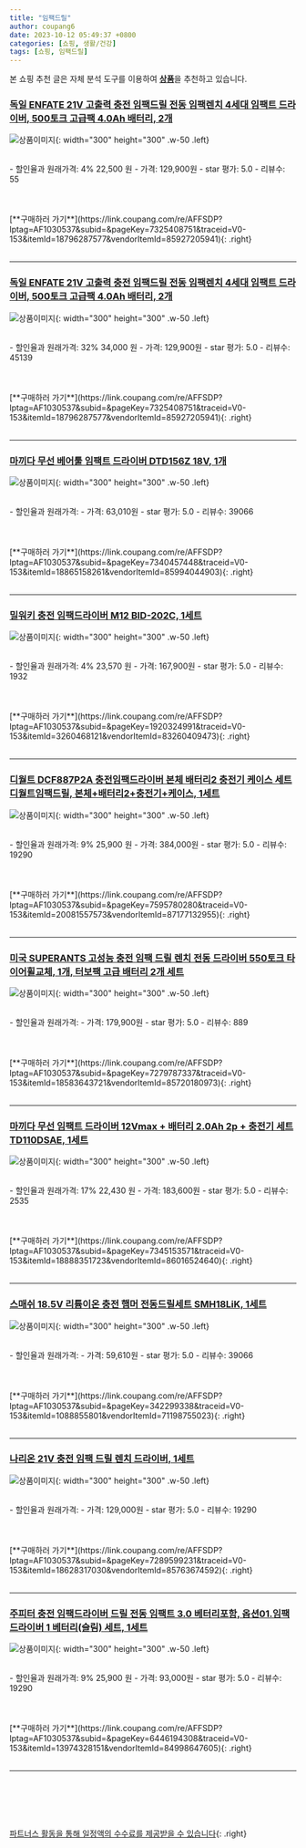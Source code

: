 ```yaml
---
title: "임팩드릴"
author: coupang6
date: 2023-10-12 05:49:37 +0800
categories: [쇼핑, 생활/건강]
tags: [쇼핑, 임팩드릴]
---
```


본 쇼핑 추천 글은 자체 분석 도구를 이용하여 [**상품**](https://link.coupang.com/a/bao1ui)을 추천하고 있습니다.

### [독일 ENFATE 21V 고출력 충전 임팩드릴 전동 임팩렌치 4세대 임팩트 드라이버, 500토크 고급팩 4.0Ah 배터리, 2개](https://link.coupang.com/re/AFFSDP?lptag=AF1030537&subid=&pageKey=7325408751&traceid=V0-153&itemId=18796287577&vendorItemId=85927205941)

![상품이미지](https://thumbnail8.coupangcdn.com/thumbnails/remote/230x230ex/image/vendor_inventory/0b8c/af93911ac0a96d3ac7ee3006a6d5fa3419633e99c4195c6afeefa903dfe5.png){: width="300" height="300" .w-50 .left}


<br>
- 할인율과 원래가격: 4%  22,500   원
- 가격: 129,900원
- star 평가: 5.0
- 리뷰수: 55
<br>
<br>
<br>
<br>
[**구매하러 가기**](https://link.coupang.com/re/AFFSDP?lptag=AF1030537&subid=&pageKey=7325408751&traceid=V0-153&itemId=18796287577&vendorItemId=85927205941){: .right}
<br>
<br>

---

### [독일 ENFATE 21V 고출력 충전 임팩드릴 전동 임팩렌치 4세대 임팩트 드라이버, 500토크 고급팩 4.0Ah 배터리, 2개](https://link.coupang.com/re/AFFSDP?lptag=AF1030537&subid=&pageKey=7325408751&traceid=V0-153&itemId=18796287577&vendorItemId=85927205941)

![상품이미지](https://thumbnail8.coupangcdn.com/thumbnails/remote/230x230ex/image/vendor_inventory/0b8c/af93911ac0a96d3ac7ee3006a6d5fa3419633e99c4195c6afeefa903dfe5.png){: width="300" height="300" .w-50 .left}


<br>
- 할인율과 원래가격: 32%  34,000   원
- 가격: 129,900원
- star 평가: 5.0
- 리뷰수: 45139
<br>
<br>
<br>
<br>
[**구매하러 가기**](https://link.coupang.com/re/AFFSDP?lptag=AF1030537&subid=&pageKey=7325408751&traceid=V0-153&itemId=18796287577&vendorItemId=85927205941){: .right}
<br>
<br>

---

### [마끼다 무선 베어툴 임팩트 드라이버 DTD156Z 18V, 1개](https://link.coupang.com/re/AFFSDP?lptag=AF1030537&subid=&pageKey=7340457448&traceid=V0-153&itemId=18865158261&vendorItemId=85994044903)

![상품이미지](https://thumbnail6.coupangcdn.com/thumbnails/remote/230x230ex/image/retail/images/3887486185011762-8356851c-b5ef-4f6b-8d07-901f7ee2a34b.png){: width="300" height="300" .w-50 .left}


<br>
- 할인율과 원래가격: 
- 가격: 63,010원
- star 평가: 5.0
- 리뷰수: 39066
<br>
<br>
<br>
<br>
[**구매하러 가기**](https://link.coupang.com/re/AFFSDP?lptag=AF1030537&subid=&pageKey=7340457448&traceid=V0-153&itemId=18865158261&vendorItemId=85994044903){: .right}
<br>
<br>

---

### [밀워키 충전 임팩드라이버 M12 BID-202C, 1세트](https://link.coupang.com/re/AFFSDP?lptag=AF1030537&subid=&pageKey=1920324991&traceid=V0-153&itemId=3260468121&vendorItemId=83260409473)

![상품이미지](https://thumbnail9.coupangcdn.com/thumbnails/remote/230x230ex/image/vendor_inventory/4d35/9f2e9ea073950e9cc9dbe78a688074381de59a4fcf3a5c484bea83a05c03.jpg){: width="300" height="300" .w-50 .left}


<br>
- 할인율과 원래가격: 4%  23,570   원
- 가격: 167,900원
- star 평가: 5.0
- 리뷰수: 1932
<br>
<br>
<br>
<br>
[**구매하러 가기**](https://link.coupang.com/re/AFFSDP?lptag=AF1030537&subid=&pageKey=1920324991&traceid=V0-153&itemId=3260468121&vendorItemId=83260409473){: .right}
<br>
<br>

---

### [디월트 DCF887P2A 충전임팩드라이버 본체 배터리2 충전기 케이스 세트 디월트임팩드릴, 본체+배터리2+충전기+케이스, 1세트](https://link.coupang.com/re/AFFSDP?lptag=AF1030537&subid=&pageKey=7595780280&traceid=V0-153&itemId=20081557573&vendorItemId=87177132955)

![상품이미지](https://thumbnail10.coupangcdn.com/thumbnails/remote/230x230ex/image/vendor_inventory/e6d9/c8d063971c9591c01e4fc46180fc699d0b634bf88a30efbacc4a3c2b1025.png){: width="300" height="300" .w-50 .left}


<br>
- 할인율과 원래가격: 9%  25,900   원
- 가격: 384,000원
- star 평가: 5.0
- 리뷰수: 19290
<br>
<br>
<br>
<br>
[**구매하러 가기**](https://link.coupang.com/re/AFFSDP?lptag=AF1030537&subid=&pageKey=7595780280&traceid=V0-153&itemId=20081557573&vendorItemId=87177132955){: .right}
<br>
<br>

---

### [미국 SUPERANTS 고성능 충전 임팩 드릴 렌치 전동 드라이버 550토크 타이어휠교체, 1개, 터보팩 고급 배터리 2개 세트](https://link.coupang.com/re/AFFSDP?lptag=AF1030537&subid=&pageKey=7279787337&traceid=V0-153&itemId=18583643721&vendorItemId=85720180973)

![상품이미지](https://thumbnail9.coupangcdn.com/thumbnails/remote/230x230ex/image/vendor_inventory/8080/dfd11dcf3cab114c5f3badbc1279cdf11c56452f10a6fb6230d6aa24ead8.jpg){: width="300" height="300" .w-50 .left}


<br>
- 할인율과 원래가격: 
- 가격: 179,900원
- star 평가: 5.0
- 리뷰수: 889
<br>
<br>
<br>
<br>
[**구매하러 가기**](https://link.coupang.com/re/AFFSDP?lptag=AF1030537&subid=&pageKey=7279787337&traceid=V0-153&itemId=18583643721&vendorItemId=85720180973){: .right}
<br>
<br>

---

### [마끼다 무선 임팩트 드라이버 12Vmax + 배터리 2.0Ah 2p + 충전기 세트 TD110DSAE, 1세트](https://link.coupang.com/re/AFFSDP?lptag=AF1030537&subid=&pageKey=7345153571&traceid=V0-153&itemId=18888351723&vendorItemId=86016524640)

![상품이미지](https://thumbnail7.coupangcdn.com/thumbnails/remote/230x230ex/image/retail/images/2023/05/19/14/9/c21f0b33-7c85-42d0-8180-5b73d9afc903.jpg){: width="300" height="300" .w-50 .left}


<br>
- 할인율과 원래가격: 17%  22,430   원
- 가격: 183,600원
- star 평가: 5.0
- 리뷰수: 2535
<br>
<br>
<br>
<br>
[**구매하러 가기**](https://link.coupang.com/re/AFFSDP?lptag=AF1030537&subid=&pageKey=7345153571&traceid=V0-153&itemId=18888351723&vendorItemId=86016524640){: .right}
<br>
<br>

---

### [스매쉬 18.5V 리튬이온 충전 햄머 전동드릴세트 SMH18LiK, 1세트](https://link.coupang.com/re/AFFSDP?lptag=AF1030537&subid=&pageKey=342299338&traceid=V0-153&itemId=1088855801&vendorItemId=71198755023)

![상품이미지](https://thumbnail8.coupangcdn.com/thumbnails/remote/230x230ex/image/retail/images/3141240457984760-d8950d94-5a9d-45dd-a60a-cc7e0296e97f.jpg){: width="300" height="300" .w-50 .left}


<br>
- 할인율과 원래가격: 
- 가격: 59,610원
- star 평가: 5.0
- 리뷰수: 39066
<br>
<br>
<br>
<br>
[**구매하러 가기**](https://link.coupang.com/re/AFFSDP?lptag=AF1030537&subid=&pageKey=342299338&traceid=V0-153&itemId=1088855801&vendorItemId=71198755023){: .right}
<br>
<br>

---

### [나리온 21V 충전 임팩 드릴 렌치 드라이버, 1세트](https://link.coupang.com/re/AFFSDP?lptag=AF1030537&subid=&pageKey=7289599231&traceid=V0-153&itemId=18628317030&vendorItemId=85763674592)

![상품이미지](https://thumbnail10.coupangcdn.com/thumbnails/remote/230x230ex/image/vendor_inventory/fa9b/f2719142c8614ec565856f12be0483e34e411877611226a28d712b00ddff.jpg){: width="300" height="300" .w-50 .left}


<br>
- 할인율과 원래가격: 
- 가격: 129,000원
- star 평가: 5.0
- 리뷰수: 19290
<br>
<br>
<br>
<br>
[**구매하러 가기**](https://link.coupang.com/re/AFFSDP?lptag=AF1030537&subid=&pageKey=7289599231&traceid=V0-153&itemId=18628317030&vendorItemId=85763674592){: .right}
<br>
<br>

---

### [주피터 충전 임팩드라이버 드릴 전동 임팩트 3.0 베터리포함, 옵션01.임팩드라이버 1 베터리(슬림) 세트, 1세트](https://link.coupang.com/re/AFFSDP?lptag=AF1030537&subid=&pageKey=6446194308&traceid=V0-153&itemId=13974328151&vendorItemId=84998647605)

![상품이미지](https://thumbnail6.coupangcdn.com/thumbnails/remote/230x230ex/image/vendor_inventory/6808/b026ce1ae36d1e0d14a4fcea769dd8e9ae42c949cfae1221cdf31eec561b.jpg){: width="300" height="300" .w-50 .left}


<br>
- 할인율과 원래가격: 9%  25,900   원
- 가격: 93,000원
- star 평가: 5.0
- 리뷰수: 19290
<br>
<br>
<br>
<br>
[**구매하러 가기**](https://link.coupang.com/re/AFFSDP?lptag=AF1030537&subid=&pageKey=6446194308&traceid=V0-153&itemId=13974328151&vendorItemId=84998647605){: .right}
<br>
<br>

---
<br><br><br><br><br> [파트너스 활동을 통해 일정액의 수수료를 제공받을 수 있습니다](https://link.coupang.com/a/bao1ui){: .right}